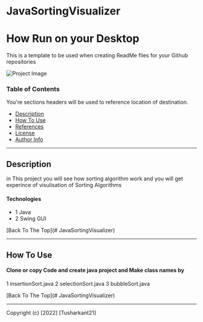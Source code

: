 # JavaSortingVisualizer

# How Run on your Desktop
This is a template to be used when creating ReadMe files for your Github repositories

![Project Image](project-image-url)



### Table of Contents
You're sections headers will be used to reference location of destination.

- [Description](#description)
- [How To Use](#how-to-use)
- [References](#references)
- [License](#license)
- [Author Info](#author-info)

---

## Description

in This project you will see how sorting algorithm work and you will get experince of visulisation of Sorting Algorithms

#### Technologies

- 1 Java
- 2 Swing GUI

[Back To The Top](# JavaSortingVisualizer)

---

## How To Use

#### Clone or copy Code and create java project and Make class names by
1 insertionSort.java
2 selectionSort.java
3 bubbleSort.java



   
[Back To The Top](# JavaSortingVisualizer)



---



Copyright (c) [2022] [Tusharkant21]


